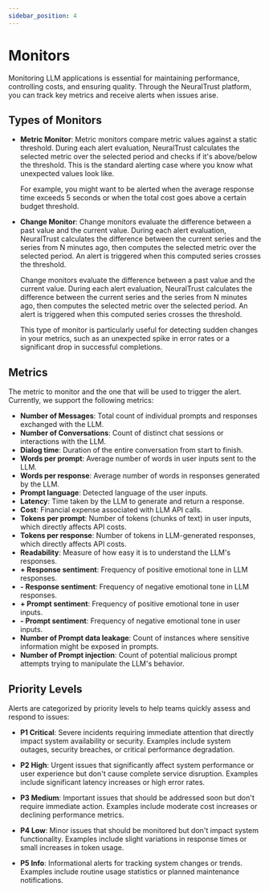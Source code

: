 ```yaml
---
sidebar_position: 4
---
```


# Monitors

Monitoring LLM applications is essential for maintaining performance, controlling costs, and ensuring quality. Through the NeuralTrust platform, you can track key metrics and receive alerts when issues arise.

## Types of Monitors

- **Metric Monitor**: Metric monitors compare metric values against a static threshold. During each alert evaluation, NeuralTrust calculates the selected metric over the selected period and checks if it's above/below the threshold. This is the standard alerting case where you know what unexpected values look like. 

    For example, you might want to be alerted when the average response time exceeds 5 seconds or when the total cost goes above a certain budget threshold.

- **Change Monitor**: Change monitors evaluate the difference between a past value and the current value. During each alert evaluation, NeuralTrust calculates the difference between the current series and the series from N minutes ago, then computes the selected metric over the selected period. An alert is triggered when this computed series crosses the threshold. 

    Change monitors evaluate the difference between a past value and the current value. During each alert evaluation, NeuralTrust calculates the difference between the current series and the series from N minutes ago, then computes the selected metric over the selected period. An alert is triggered when this computed series crosses the threshold. 

    This type of monitor is particularly useful for detecting sudden changes in your metrics, such as an unexpected spike in error rates or a significant drop in successful completions.


## Metrics

The metric to monitor and the one that will be used to trigger the alert. Currently, we support the following metrics:

- **Number of Messages**: Total count of individual prompts and responses exchanged with the LLM.
- **Number of Conversations**: Count of distinct chat sessions or interactions with the LLM.
- **Dialog time**: Duration of the entire conversation from start to finish.
- **Words per prompt**: Average number of words in user inputs sent to the LLM.
- **Words per response**: Average number of words in responses generated by the LLM.
- **Prompt language**: Detected language of the user inputs.
- **Latency**: Time taken by the LLM to generate and return a response.
- **Cost**: Financial expense associated with LLM API calls.
- **Tokens per prompt**: Number of tokens (chunks of text) in user inputs, which directly affects API costs.
- **Tokens per response**: Number of tokens in LLM-generated responses, which directly affects API costs.
- **Readability**: Measure of how easy it is to understand the LLM's responses.
- **+ Response sentiment**: Frequency of positive emotional tone in LLM responses.
- **- Response sentiment**: Frequency of negative emotional tone in LLM responses.
- **+ Prompt sentiment**: Frequency of positive emotional tone in user inputs.
- **- Prompt sentiment**: Frequency of negative emotional tone in user inputs.
- **Number of Prompt data leakage**: Count of instances where sensitive information might be exposed in prompts.
- **Number of Prompt injection**: Count of potential malicious prompt attempts trying to manipulate the LLM's behavior.

## Priority Levels

Alerts are categorized by priority levels to help teams quickly assess and respond to issues:

- **P1 Critical**: Severe incidents requiring immediate attention that directly impact system availability or security. Examples include system outages, security breaches, or critical performance degradation.

- **P2 High**: Urgent issues that significantly affect system performance or user experience but don't cause complete service disruption. Examples include significant latency increases or high error rates.

- **P3 Medium**: Important issues that should be addressed soon but don't require immediate action. Examples include moderate cost increases or declining performance metrics.

- **P4 Low**: Minor issues that should be monitored but don't impact system functionality. Examples include slight variations in response times or small increases in token usage.

- **P5 Info**: Informational alerts for tracking system changes or trends. Examples include routine usage statistics or planned maintenance notifications.